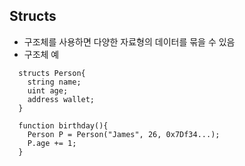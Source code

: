 ## Structs
- 구조체를 사용하면 다양한 자료형의 데이터를 묶을 수 있음
- 구조체 예
~~~
  structs Person{
    string name;
    uint age;
    address wallet;
  }

  function birthday(){
    Person P = Person("James", 26, 0x7Df34...);
    P.age += 1;
  }
~~~
